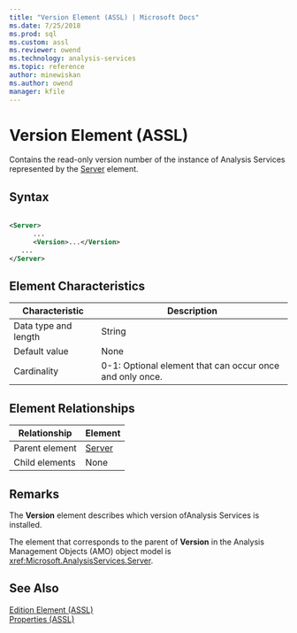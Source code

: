 ```yaml
---
title: "Version Element (ASSL) | Microsoft Docs"
ms.date: 7/25/2018
ms.prod: sql
ms.custom: assl
ms.reviewer: owend
ms.technology: analysis-services
ms.topic: reference
author: minewiskan
ms.author: owend
manager: kfile
---
```

# Version Element (ASSL)

  Contains the read-only version number of the instance of Analysis Services represented by the [Server](objects/server-element-assl.md) element.  
  
## Syntax  
  
```xml  
  
<Server>  
      ...  
      <Version>...</Version>  
   ...  
</Server>  
```  
  
## Element Characteristics  
  
|Characteristic|Description|  
|--------------------|-----------------|  
|Data type and length|String|  
|Default value|None|  
|Cardinality|0-1: Optional element that can occur once and only once.|  
  
## Element Relationships  
  
|Relationship|Element|  
|------------------|-------------|  
|Parent element|[Server](objects/server-element-assl.md)|  
|Child elements|None|  
  
## Remarks  
 The **Version** element describes which version ofAnalysis Services is installed.  
  
 The element that corresponds to the parent of **Version** in the Analysis Management Objects (AMO) object model is <xref:Microsoft.AnalysisServices.Server>.  
  
## See Also  
 [Edition Element &#40;ASSL&#41;](properties/edition-element-assl.md)   
 [Properties &#40;ASSL&#41;](properties/properties-assl.md)  
  
  
